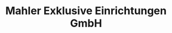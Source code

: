 ---
title: "Mahler Exklusive Einrichtungen GmbH"
url: /kaiserslautern/mahler-exklusive-einrichtungen-gmbh/
shop: Möbel
---